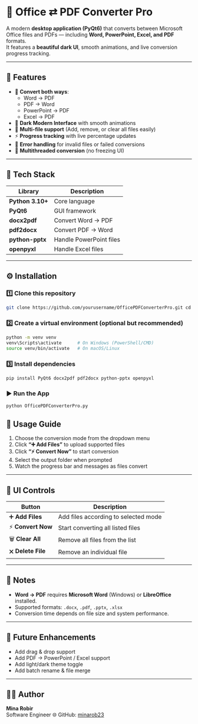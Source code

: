 # 🧩 Office ⇄ PDF Converter Pro

A modern **desktop application (PyQt6)** that converts between Microsoft Office files and PDFs — including **Word, PowerPoint, Excel, and PDF** formats.  
It features a **beautiful dark UI**, smooth animations, and live conversion progress tracking.

---

## 🚀 Features

- 🔁 **Convert both ways**:  
  - Word → PDF  
  - PDF → Word  
  - PowerPoint → PDF  
  - Excel → PDF  
- 🎨 **Dark Modern Interface** with smooth animations  
- 🧩 **Multi-file support** (Add, remove, or clear all files easily)  
- ⚡ **Progress tracking** with live percentage updates  
- 💬 **Error handling** for invalid files or failed conversions  
- 🧵 **Multithreaded conversion** (no freezing UI)

---

## 🧠 Tech Stack

| Library | Description |
|----------|-------------|
| **Python 3.10+** | Core language |
| **PyQt6** | GUI framework |
| **docx2pdf** | Convert Word → PDF |
| **pdf2docx** | Convert PDF → Word |
| **python-pptx** | Handle PowerPoint files |
| **openpyxl** | Handle Excel files |

---

## ⚙️ Installation

### 1️⃣ Clone this repository
```bash 
git clone https://github.com/yourusername/OfficePDFConverterPro.git cd OfficePDFConverterPro
```
### 2️⃣ Create a virtual environment (optional but recommended)
```bash
python -m venv venv
venv\Scripts\activate      # On Windows (PowerShell/CMD)
source venv/bin/activate   # On macOS/Linux
```
### 3️⃣ Install dependencies
```bash
pip install PyQt6 docx2pdf pdf2docx python-pptx openpyxl
```
### ▶️ Run the App
```bash
python OfficePDFConverterPro.py
```

## 🧭 Usage Guide

1. Choose the conversion mode from the dropdown menu  
2. Click **“➕ Add Files”** to upload supported files  
3. Click **“⚡ Convert Now”** to start conversion  
4. Select the output folder when prompted  
5. Watch the progress bar and messages as files convert

---

## 🧹 UI Controls

| Button | Description |
| --- | --- |
| ➕ **Add Files** | Add files according to selected mode |
| ⚡ **Convert Now** | Start converting all listed files |
| 🗑 **Clear All** | Remove all files from the list |
| 🗙 **Delete File** | Remove an individual file |

---

## 🔐 Notes

- **Word → PDF** requires **Microsoft Word** (Windows) or **LibreOffice** installed.  
- Supported formats: `.docx`, `.pdf`, `.pptx`, `.xlsx`  
- Conversion time depends on file size and system performance.  

---

## 🧩 Future Enhancements

- Add drag & drop support  
- Add PDF → PowerPoint / Excel support  
- Add light/dark theme toggle  
- Add batch rename & file merge  

---

## 👨‍💻 Author

**Mina Robir**  
Software Engineer 
🌐 GitHub: [minarob23](https://github.com/minarob23)
